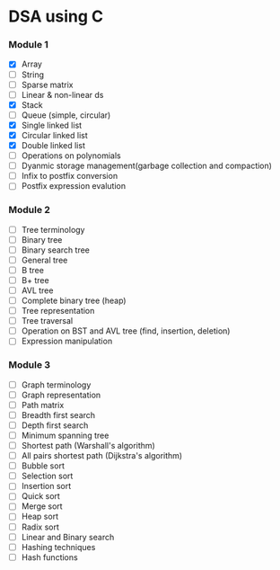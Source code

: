 # DSA using C

### Module 1

- [x] Array
- [ ] String
- [ ] Sparse matrix
- [ ] Linear & non-linear ds
- [x] Stack
- [ ] Queue (simple, circular)
- [x] Single linked list
- [x] Circular linked list
- [x] Double linked list
- [ ] Operations on polynomials
- [ ] Dyanmic storage management(garbage collection and compaction)
- [ ] Infix to postfix conversion
- [ ] Postfix expression evalution

### Module 2

- [ ] Tree terminology
- [ ] Binary tree
- [ ] Binary search tree
- [ ] General tree
- [ ] B tree
- [ ] B+ tree
- [ ] AVL tree
- [ ] Complete binary tree (heap)
- [ ] Tree representation
- [ ] Tree traversal
- [ ] Operation on BST and AVL tree (find, insertion, deletion)
- [ ] Expression manipulation

### Module 3

- [ ] Graph terminology
- [ ] Graph representation
- [ ] Path matrix
- [ ] Breadth first search
- [ ] Depth first search
- [ ] Minimum spanning tree
- [ ] Shortest path (Warshall's algorithm)
- [ ] All pairs shortest path (Dijkstra's algorithm)
- [ ] Bubble sort
- [ ] Selection sort
- [ ] Insertion sort
- [ ] Quick sort
- [ ] Merge sort
- [ ] Heap sort
- [ ] Radix sort
- [ ] Linear and Binary search
- [ ] Hashing techniques
- [ ] Hash functions